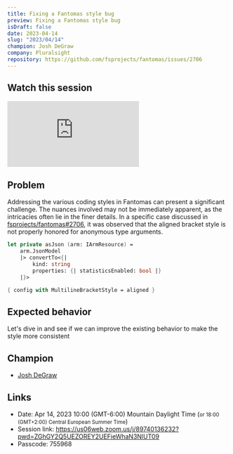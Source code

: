 ```yaml
---
title: Fixing a Fantomas style bug
preview: Fixing a Fantomas style bug
isDraft: false
date: 2023-04-14
slug: "2023/04/14"
champion: Josh DeGraw
company: Pluralsight
repository: https://github.com/fsprojects/fantomas/issues/2706
---
```


## Watch this session

<div class="ratio ratio-16x9 mb-4">
    <iframe src="https://www.youtube.com/embed/ATRnPIJDzn0" title="YouTube video player" frameborder="0" allow="accelerometer; autoplay; clipboard-write; encrypted-media; gyroscope; picture-in-picture; web-share" allowfullscreen></iframe>
</div>

## Problem

Addressing the various coding styles in Fantomas can present a significant challenge. The nuances involved may not be immediately apparent, as the intricacies often lie in the finer details. In a specific case discussed in [fsprojects/fantomas#2706](https://github.com/fsprojects/fantomas/issues/2706), it was observed that the aligned bracket style is not properly honored for anonymous type arguments.

```fsharp
let private asJson (arm: IArmResource) =
    arm.JsonModel
    |> convertTo<{|
        kind: string
        properties: {| statisticsEnabled: bool |}
    |}>
```

```fsharp
{ config with MultilineBracketStyle = aligned }
```

## Expected behavior

Let's dive in and see if we can improve the existing behavior to make the style more consistent

## Champion

- [Josh DeGraw](https://twitter.com/rawdeg)

## Links

- Date: Apr 14, 2023 10:00 (GMT-6:00) Mountain Daylight Time (<small>or 18:00 (GMT+2:00) Central European Summer Time</small>)
- Session link: https://us06web.zoom.us/j/89740136232?pwd=ZGhGY2Q5UEZOREY2UEFieWhaN3NlUT09
- Passcode: 755968
